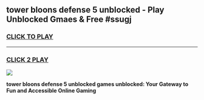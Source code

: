 
## tower bloons defense 5 unblocked - Play Unblocked Gmaes & Free #ssugj
<h3>
<a href="https://news.freeplayer.one?title=tower_bloons_defense_5_unblocked&ref=24F">CLICK TO PLAY</a></h3>
<hr>

<h3>
<a href="https://news.freeplayer.one?title=tower_bloons_defense_5_unblocked&ref=24F">CLICK 2 PLAY</a>
  
</h3>

<a href="https://news.freeplayer.one?title=tower_bloons_defense_5_unblocked&ref=24F/"><img src="https://clearcache.store/games.png"></a>


**tower bloons defense 5 unblocked games unblocked: Your Gateway to Fun and Accessible Online Gaming**
